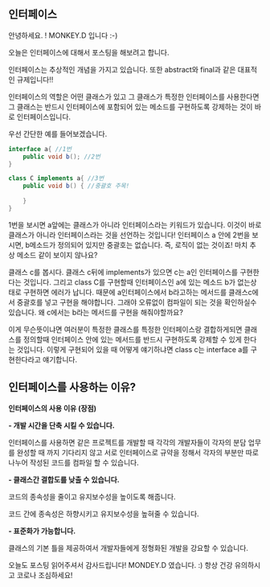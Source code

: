 ## 인터페이스

안녕하세요. ! MONKEY.D 입니다 :-) 

오늘은 인터페이스에 대해서 포스팅을 해보려고 합니다.

인터페이스는 추상적인 개념을 가지고 있습니다. 또한 abstract와 final과 같은 대표적인 규제입니다!! 

인터페이스의 역할은 어떤 클래스가 있고 그 클래스가 특정한 인터페이스를 사용한다면 그 클래스는 반드시 인터페이스에 포함되어 있는 메소드를 구현하도록 강제하는 것이 바로 인터페이스입니다. 

우선 간단한 예를 들어보겠습니다.



```java
interface a{ //1번
    public void b(); //2번
}

class C implements a{ //3번
    public void b() { //중괄호 주목!  
        
    }
}
```

1번을 보시면 a앞에는 클래스가 아니라 인터페이스라는 키워드가 있습니다.  이것이 바로 클래스가 아니라 인터페이스라는 것을 선언하는 것입니다! 인터페이스 a 안에 2번을 보시면, b메소드가 정의되어 있지만 중괄호는 없습니다. 즉, 로직이 없는 것이죠! 마치 추상 메소드 같이 보이지 않나요? 

클래스 c를 봅시다.  클래스 c뒤에 implements가 있으면 c는 a인 인터페이스를 구현한다는 것입니다. 그리고 class C를 구현할때 인터페이스인 a에 있는 메소드 b가 없는상태로 구현하면 에러가 납니다. 때문에 a인터페이스에서 b라고하는 메서드를 클래스c에서 중괄호를 넣고 구현을 해야합니다. 그래야 오류없이 컴파일이 되는 것을 확인하실수 있습니다. 왜 c에서는 b라는 메서드를 구현을 해줘야할까요? 

이게 무슨뜻이냐면 여러분이 특정한 클래스를 특정한 인터페이스랑 결합하게되면 클래스를 정의할때 인터페이스 안에 있는 메서드를 반드시 구현하도록 강제할 수 있게 한다는 것입니다. 이렇게 구현되어 있을 때 어떻게 얘기하냐면 class c는 interface a를 구현한다라고 얘기합니다. 

## 인터페이스를 사용하는 이유?

**인터페이스의 사용 이유 (장점)**

**- 개발 시간을 단축 시킬 수 있습니다.**

인터페이스를 사용하면 같은 프로젝트를 개발할 때 각각의 개발자들이 각자의 분담 업무를 완성할 때 까지 기다리지 않고 서로 인터페이스로 규약을 정해서 각자의 부분만 따로 나누어 작성된 코드를 컴파일 할 수 있습니다.



**- 클래스간 결합도를 낮출 수 있습니다.**

코드의 종속성을 줄이고 유지보수성을 높이도록 해줍니다.

코드 간에 종속성은 하향시키고 유지보수성을 높혀줄 수 있습니다.



**- 표준화가 가능합니다.**

클래스의 기본 틀을 제공하여서 개발자들에게 정형화된 개발을 강요할 수 있습니다.



오늘도 포스팅 읽어주셔서 감사드립니다! MONDEY.D 였습니다. :) 항상 건강 유의하시고 코로나 조심하세요!